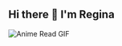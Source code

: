 ## Hi there 👋 I'm Regina

![Anime Read GIF]([https://tenor.com/en-GB/view/anime-read-reading-grimoire-frieren-gif-12437894112082444410](https://media1.tenor.com/m/rJxGy9CYwHoAAAAd/anime-read.gif))


<!--
**ValkyrieCain9/ValkyrieCain9** is a ✨ _special_ ✨ repository because its `README.md` (this file) appears on your GitHub profile.

Here are some ideas to get you started:

- 🔭 I’m currently working on ...
- 🌱 I’m currently learning ...
- 👯 I’m looking to collaborate on ...
- 🤔 I’m looking for help with ...
- 💬 Ask me about ...
- 📫 How to reach me: ...
- 😄 Pronouns: ...
- ⚡ Fun fact: ...
-->

